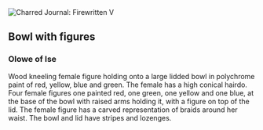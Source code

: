 <div class="artwork-of-the-day">
  <div class="container">
    <div class="img-wrapper">
      <img
        src="https://uploads0.wikiart.org/00166/images/olowe-of-ise/nmafa-d20060294-000002-1.jpg"
        alt="Charred Journal: Firewritten V" />
    </div>
    <div class="artwork-detail">
      <div class="artwork-origin"> 
        <h2 class="artwork-name">Bowl with figures</h2>
        <h3 class="artist">
          Olowe of Ise
        </h3>
      </div>
      <p class="description">
        <span class="artwork-description-text ng-binding" ng-bind-html="viewModel.ArtworkOfTheDay.Description | unsafe">Wood kneeling female figure holding onto a large lidded bowl in polychrome paint of red, yellow, blue and green. The female has a high conical hairdo. Four female figures one painted red, one green, one yellow and one blue, at the base of the bowl with raised arms holding it, with a figure on top of the lid. The female figure has a carved representation of braids around her waist. The bowl and lid have stripes and lozenges.</span>
                        <div class="text-shadow-container ng-hide" ng-show="showShadow"></div>
      </p>
    </div>
  </div>

</div>
